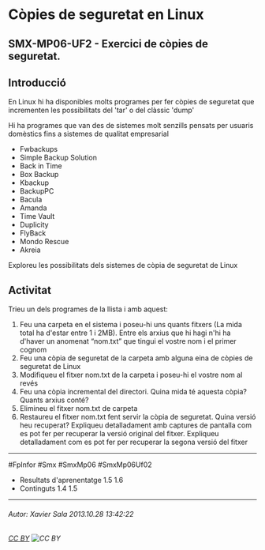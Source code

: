 # Còpies de seguretat en Linux
## SMX-MP06-UF2 - Exercici de còpies de seguretat.
Introducció
-------------
En Linux hi ha disponibles molts programes per fer còpies de seguretat que incrementen les possibilitats del 'tar' o del clàssic 'dump'

Hi ha programes que van des de sistemes molt senzills pensats per usuaris domèstics fins a sistemes de qualitat empresarial

* Fwbackups 
* Simple Backup Solution 
* Back in Time 
* Box Backup 
* Kbackup 
* BackupPC 
* Bacula 
* Amanda 
* Time Vault 
* Duplicity 
* FlyBack 
* Mondo Rescue 
* Akreia 

Exploreu les possibilitats dels sistemes de còpia de seguretat de Linux

Activitat
------------
Trieu un dels programes de la llista i amb aquest:

1. Feu una carpeta en el sistema i poseu-hi uns quants fitxers (La mida total ha d'estar entre 1 i 2MB). Entre els arxius que hi hagi n'hi ha d'haver un anomenat “nom.txt” que tingui el vostre nom i el primer cognom
2. Feu una còpia de seguretat de la carpeta amb alguna eina de còpies de seguretat de Linux
3. Modifiqueu el fitxer nom.txt de la carpeta i poseu-hi el vostre nom al revés
4. Feu una còpia incremental del directori. Quina mida té aquesta còpia? Quants arxius conté?
5. Elimineu el fitxer nom.txt de carpeta 
6. Restaureu el fitxer nom.txt  fent servir la còpia de seguretat. Quina versió heu recuperat? Expliqueu detalladament amb captures de pantalla com es pot fer per recuperar la versió original del fitxer. Expliqueu detalladament com es pot fer per recuperar la segona versió del fitxer


---

#FpInfor #Smx #SmxMp06 #SmxMp06Uf02

* Resultats d'aprenentatge 1.5 1.6
* Continguts 1.4 1.5
---

###### Autor: Xavier Sala 2013.10.28 13:42:22
###### [CC BY](https://creativecommons.org/licenses/by/4.0/) ![CC BY](https://licensebuttons.net/l/by/3.0/80x15.png)
